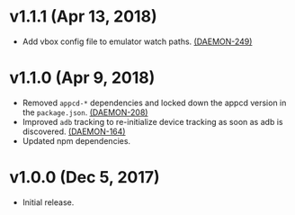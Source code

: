 # v1.1.1 (Apr 13, 2018)

 * Add vbox config file to emulator watch paths.
   [(DAEMON-249)](https://jira.appcelerator.org/browse/DAEMON-249)

# v1.1.0 (Apr 9, 2018)

 * Removed `appcd-*` dependencies and locked down the appcd version in the `package.json`.
   [(DAEMON-208)](https://jira.appcelerator.org/browse/DAEMON-208)
 * Improved `adb` tracking to re-initialize device tracking as soon as adb is discovered.
   [(DAEMON-164)](https://jira.appcelerator.org/browse/DAEMON-164)
 * Updated npm dependencies.

# v1.0.0 (Dec 5, 2017)

 * Initial release.
